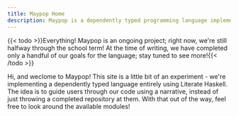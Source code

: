 ```yaml
---
title: Maypop Home
description: Maypop is a dependently typed programming language implemented using Literate Haskell.
---
```

{{< todo >}}Everything! Maypop is an ongoing project; right now, we're still halfway through
the school term! At the time of writing, we have completed only a handful of our goals
for the language; stay tuned to see more!{{< /todo >}}

Hi, and weclome to Maypop! This site is a little bit of an experiment - we're implementing
a dependently typed language entirely using Literate Haskell. The idea is to guide users
through our code using a narrative, instead of just throwing a completed repository at them.
With that out of the way, feel free to look around the available modules!
